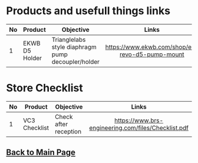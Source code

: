 # Products and usefull things links 

No|Product|Objective|Links
-----------------|------|-----------------------------------| :---------------:
1| EKWB D5 Holder| Trianglelabs style diaphragm pump decoupler/holder|https://www.ekwb.com/shop/ek-revo-d5-pump-mount

# Store Checklist

No|Product|Objective|Links
-----------------|------|-----------------------------------| :---------------:
1| VC3 Checklist|Check after reception| https://www.brs-engineering.com/files/Checklist.pdf


## [Back to Main Page](/README.md)


